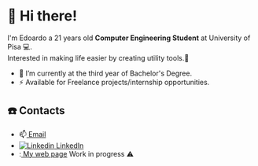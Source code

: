 # :wave: Hi there!
I'm Edoardo a 21 years old **Computer Engineering Student** at University of Pisa 💻.\
Interested in making life easier by creating utility tools.:milky_way:

- :telescope: I’m currently at the third year of Bachelor's Degree.
- ⚡  Available for Freelance projects/internship opportunities.

## :phone: Contacts
- 📫[ Email](mailto:ruffoli99@gmail.com)
- [![Linkedin](https://i.stack.imgur.com/gVE0j.png)  LinkedIn](https://www.linkedin.com/in/edoardoruffoli)
- :[ My web page](https://edoardoruffoli.github.io) Work in progress :warning:

